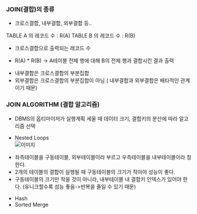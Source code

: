 ### JOIN(결합)의 종류
- 크로스결합, 내부결합, 외부결합 등..

TABLE A 의 레코드 수 : R(A)
TABLE B 의 레코드 수 : R(B)

* 크로스결합으로 출력되는 레코드 수 
+ R(A) * R(B) -> A테이블 전체 행에 대해 B의 전체 행과 결합시킨 결과 출력
* 내부결합은 크로스결합의 부분집합
* 외부결합은 크로스결합의 부분집합이 아님 ( 내부결합과 외부결합은 배타적인 관계이기 때문)


### JOIN ALGORITHM (결합 알고리즘)
- DBMS의 옵티마이저가 실행계획 세울 때 데이터 크기, 결합키의 분산에 따라 알고리즘 선택
* Nested Loops  
![이미지](https://img1.daumcdn.net/thumb/R1280x0/?scode=mtistory2&fname=https%3A%2F%2Fblog.kakaocdn.net%2Fdn%2FRebRq%2FbtqwjvvlYgM%2Fno5HNEQBVtVlxBdRLlhFK1%2Fimg.png)  
 + 좌측테이블을 구동테이블, 외부테이블이라 부르고 우측테이블을 내부테이블이라 칭한다. 
 + 2개의 테이블의 결합이 실행될 때 구동테이블의 크기가 작아야 성능이 좋다. 
 + 구동테이블의 크기만 작을 것이 아니라, 내부테이블 내 결합키 인덱스가 있어야 한다. (유니크할수록 성능 좋음->반복을 줄일 수 있기 때문)
* Hash
* Sorted Merge
